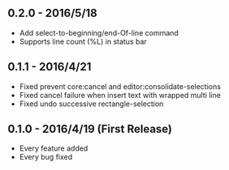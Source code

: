 ## 0.2.0 - 2016/5/18
* Add select-to-beginning/end-Of-line command
* Supports line count (%L) in status bar

## 0.1.1 - 2016/4/21
* Fixed prevent core:cancel and editor:consolidate-selections
* Fixed cancel failure when insert text with wrapped multi line
* Fixed undo successive rectangle-selection

## 0.1.0 - 2016/4/19 (First Release)
* Every feature added
* Every bug fixed
